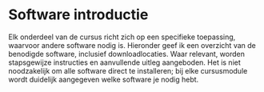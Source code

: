 # Software introductie

Elk onderdeel van de cursus richt zich op een specifieke toepassing, waarvoor andere software nodig is. Hieronder geef ik een overzicht van de benodigde software, inclusief downloadlocaties. Waar relevant, worden stapsgewijze instructies en aanvullende uitleg aangeboden. Het is niet noodzakelijk om alle software direct te installeren; bij elke cursusmodule wordt duidelijk aangegeven welke software je nodig hebt.